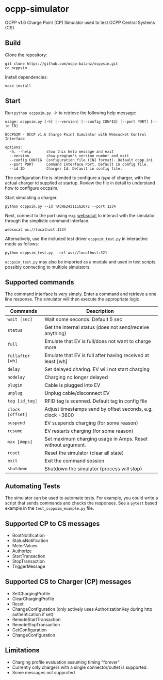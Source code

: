 # ocpp-simulator

OCPP v1.6 Charge Point (CP) Simulator used to test OCPP Central Systems (CS).

## Build

Clone the repository:

```text
git clone https://github.com/ocpp-balanz/ocppsim.git
cd ocppsim
```

Install dependencies:

```text
make install
```

## Start

Run `python ocppsim.py -h` to retrieve the following help message:

```text
usage: ocppsim.py [-h] [--version] [--config CONFIG] [--port PORT] [--id ID]

OCCPSIM - OCCP v1.6 Charge Point Simulator with Websocket Control Interface

options:
  -h, --help       show this help message and exit
  --version        show program's version number and exit
  --config CONFIG  Configuration file (INI format). Default ocpp.ini
  --port PORT      Command Interface Port. Default in config file.
  --id ID          Charger Id. Default in config file.
```

The configuration file is intended to configure a _type_ of charger, with the actual charger id supplied at startup. Review the file in detail to understand how to configure occpsim.

Start simulating a charger.

    python ocppsim.py --id TACW6243111G2672 --port 1234

Next, connect to the port using e.g. [websocat](https://github.com/vi/websocat) to interact with the simulator through the simplistic command interface.

    websocat ws://localhost:1234

Alternatively, use the included test driver `ocppsim_test.py` in interactive mode as follows:

    python ocppsim_test.py --url ws://localhost:321

`occpsim_test.py` may also be imported as a module and used in test scripts, possibly connecting to multiple simulators.

## Supported commands

The command interface is very simply. Enter a command and retrieve a one line response. The simulator will then execute the appropriate logic.

Commands           | Description
------------------ | ----------------------------------------------------------------
`wait [sec]`       | Wait some seconds. Default 5 sec
`status`           | Get the internal status (does not send/receive anything)
`full`             | Emulate that EV is full/does not want to charge more
`fullafter [wh]`   | Emulate that EV is full after having received at least [wh]
`delay`            | Set delayed charing. EV will not start charging
`nodelay`          | Charging no longer delayed
`plugin`           | Cable is plugged into EV
`unplug`           | Unplug cable/disconnect EV
`tag [id_tag]`     | RFID tag is scanned. Default tag in config file
`clock [offset]`   | Adjust timestamps send by offset seconds, e.g. clock -3600
`suspend`          | EV suspends charging (for some reason)
`resume`           | EV restarts charging (for some reason)
`max [Amps]`       | Set maximum charging usage in Amps. Reset without argument.
`reset`            | Reset the simulator (clear all state)
`exit`             | Exit the command session
`shutdown`         | Shutdown the simulator (process will stop)

## Automating Tests

The simulator can be used to automate tests. For example, you could write a script that sends commands and checks the responses. See a `pytest` based example in the `test_ocppsim_example.py` file.

## Supported CP to CS messages

- BootNotification
- StatusNotification
- MeterValues
- Authorize
- StartTransaction
- StopTransaction
- TriggerMessage

## Supported CS to Charger (CP) messages

- SetChargingProfile
- ClearChargingProfile
- Reset
- ChangeConfiguration (only actively uses AuthorizationKey during http authentication if set)
- RemoteStartTransaction
- RemoteStopTransaction
- GetConfiguration
- ChangeConfiguration

## Limitations

- Charging profile evaluation assuming timing "forever"
- Currently only chargers with a single connector/outlet is supported.
- Some messages not supported
